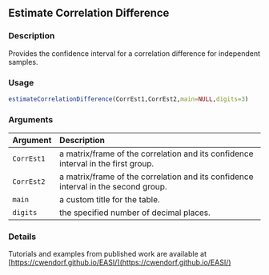 ## Estimate Correlation Difference

### Description

Provides the confidence interval for a correlation difference for independent samples.

### Usage

```r
estimateCorrelationDifference(CorrEst1,CorrEst2,main=NULL,digits=3)
```

### Arguments

Argument | Description
:-- | :--
```CorrEst1``` | a matrix/frame of the correlation and its confidence interval in the first group.
```CorrEst2``` | a matrix/frame of the correlation and its confidence interval in the second group.
```main``` | a custom title for the table.
```digits``` | the specified number of decimal places.

### Details
 
Tutorials and examples from published work are available at [https://cwendorf.github.io/EASI/](https://cwendorf.github.io/EASI/) 
